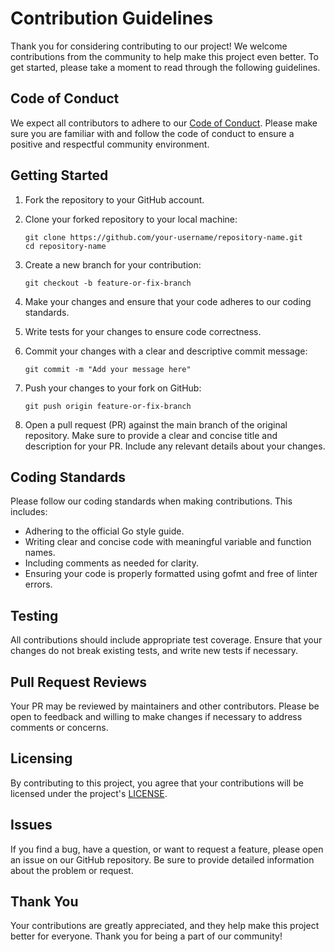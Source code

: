 # Contribution Guidelines

Thank you for considering contributing to our project! We welcome contributions from the community to help make this project even better. To get started, please take a moment to read through the following guidelines.

## Code of Conduct

We expect all contributors to adhere to our [Code of Conduct](CODE_OF_CONDUCT.md). Please make sure you are familiar with and follow the code of conduct to ensure a positive and respectful community environment.

## Getting Started

1. Fork the repository to your GitHub account.

2. Clone your forked repository to your local machine:

   ```shell
   git clone https://github.com/your-username/repository-name.git
   cd repository-name
3. Create a new branch for your contribution:
    ```shell
    git checkout -b feature-or-fix-branch
    ```
4. Make your changes and ensure that your code adheres to our coding standards.
5. Write tests for your changes to ensure code correctness.
6. Commit your changes with a clear and descriptive commit message:
    ```shell
    git commit -m "Add your message here"
    ```
7. Push your changes to your fork on GitHub:
    ```shell
    git push origin feature-or-fix-branch
    ```
8. Open a pull request (PR) against the main branch of the original repository. Make sure to provide a clear and concise title and description for your PR. Include any relevant details about your changes.

## Coding Standards
Please follow our coding standards when making contributions. This includes:

- Adhering to the official Go style guide.
- Writing clear and concise code with meaningful variable and function names.
- Including comments as needed for clarity.
- Ensuring your code is properly formatted using gofmt and free of linter errors.

## Testing

All contributions should include appropriate test coverage. Ensure that your changes do not break existing tests, and write new tests if necessary.

## Pull Request Reviews

Your PR may be reviewed by maintainers and other contributors. Please be open to feedback and willing to make changes if necessary to address comments or concerns.

## Licensing

By contributing to this project, you agree that your contributions will be licensed under the project's [LICENSE](LICENSE).
<!-- 
## Community

Join our community on [platform/communication channel] to discuss development, ask questions, and interact with other contributors. -->

## Issues

If you find a bug, have a question, or want to request a feature, please open an issue on our GitHub repository. Be sure to provide detailed information about the problem or request.

## Thank You

Your contributions are greatly appreciated, and they help make this project better for everyone. Thank you for being a part of our community!